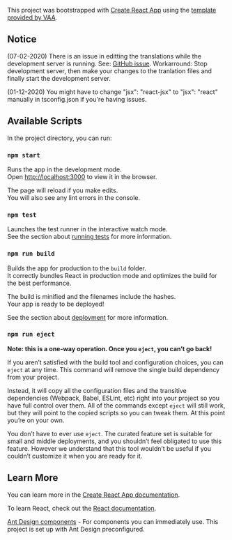 This project was bootstrapped with [Create React App](https://github.com/facebook/create-react-app) using the [template provided by VAA](https://github.com/vaa-rosmalen/cra-template-vaa).

## Notice

(07-02-2020) There is an issue in editting the translations while the development server is running. See: [GitHub issue](https://github.com/gilbsgilbs/babel-plugin-i18next-extract/issues/78).
Workarround: Stop development server, then make your changes to the tranlation files and finally start the development server.

(01-12-2020) You might have to change "jsx": "react-jsx" to "jsx": "react" manually in tsconfig.json if you're having issues.

## Available Scripts

In the project directory, you can run:

### `npm start`

Runs the app in the development mode.<br />
Open [http://localhost:3000](http://localhost:3000) to view it in the browser.

The page will reload if you make edits.<br />
You will also see any lint errors in the console.

### `npm test`

Launches the test runner in the interactive watch mode.<br />
See the section about [running tests](https://facebook.github.io/create-react-app/docs/running-tests) for more information.

### `npm run build`

Builds the app for production to the `build` folder.<br />
It correctly bundles React in production mode and optimizes the build for the best performance.

The build is minified and the filenames include the hashes.<br />
Your app is ready to be deployed!

See the section about [deployment](https://facebook.github.io/create-react-app/docs/deployment) for more information.

### `npm run eject`

**Note: this is a one-way operation. Once you `eject`, you can’t go back!**

If you aren’t satisfied with the build tool and configuration choices, you can `eject` at any time. This command will remove the single build dependency from your project.

Instead, it will copy all the configuration files and the transitive dependencies (Webpack, Babel, ESLint, etc) right into your project so you have full control over them. All of the commands except `eject` will still work, but they will point to the copied scripts so you can tweak them. At this point you’re on your own.

You don’t have to ever use `eject`. The curated feature set is suitable for small and middle deployments, and you shouldn’t feel obligated to use this feature. However we understand that this tool wouldn’t be useful if you couldn’t customize it when you are ready for it.

## Learn More

You can learn more in the [Create React App documentation](https://facebook.github.io/create-react-app/docs/getting-started).

To learn React, check out the [React documentation](https://reactjs.org/).

[Ant Design components](https://ant.design/components/button/) - For components you can immediately use. This project is set up with Ant Design preconfigured.
